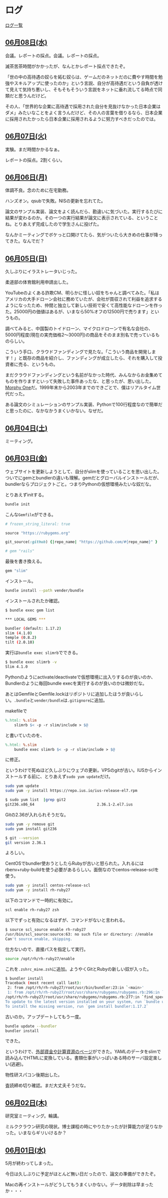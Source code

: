 # ログ

[ログ一覧](index.html)

## [06月08日(水)](#08) <a id="08"></a>

会議。レポートの採点。会議。レポートの採点。

滅茶苦茶時間がかかったが、なんとかレポート採点できたぞ。

「世の中の高待遇の奴らを妬む奴らは、ゲームだのネットだのに費やす時間を勉強やスキルアップに使ったのか」という言説、自分が高待遇だという自負が透けて見えて気持ち悪いし、そもそもそういう言説をネットに垂れ流してる時点で同類だと思うんだけど。

その人、「世界的な企業に高待遇で採用された自分を見抜けなかった日本企業はダメ」みたいなことをよく言うんだけど、その人の言葉を借りるなら、日本企業に採用されたかったら日本企業に採用されるように努力すべきだったのでは。

## [06月07日(火)](#07) <a id="07"></a>

実験。まだ時間かかるなぁ。

レポートの採点。2割くらい。

## [06月06日(月)](#06) <a id="06"></a>

体調不良。念のために在宅勤務。

ハンズオン。qsubで失敗。NISの更新を忘れてた。

論文のサンプル実装、論文をよく読んだら、勘違いに気づいた。実行するたびに結果が変わるのか。その一つの実行結果が論文に表示されている、ということね。とりあえず完成したので学生さんに投げた。

なんかミーティングでボケっと口開けてたら、気がついたら大きめの仕事が降ってきた。なんでだ？

## [06月05日(日)](#05) <a id="05"></a>

久しぶりにイラストレータいじった。

柔道部の体育館利用申請出した。

YouTubeのよくある詐欺CM、明らかに怪しい奴をちゃんと調べてみた。「私はアメリカの大手ドローン会社に務めていたが、会社が買収されて利益を追求するようになったため、仲間と独立して新しい技術で安くて高性能なドローンを作った。25000円の価値はあるが、いまなら50%オフの12500円で売ります」というもの。

調べてみると、中国製のトイドローン、マイクロドローンで有名な会社の、5000円程度(現在の実売価格2〜3000円)の商品をそのまま別名で売っているものらしい。

こういう手口、クラウドファンディングで見たな。「こういう商品を開発します！」と既存の商品を紹介し、ファンディングが成立したら、それを購入して投資者に売る、というもの。

まだクラウドファンディングという名前がなかった時代、みんなからお金集めてものを作りますといって失敗した事件あったな、と思ったが、思い出した。[Morphy One](https://ja.wikipedia.org/wiki/Morphy_One)だ。1999年末から2003年までのできごとで、僕はリアルタイム世代だった。

ある論文のシミュレーションのサンプル実装、Pythonで100行程度なので簡単だと思ったのに、なかなかうまくいかない。なぜだ。

## [06月04日(土)](#04) <a id="04"></a>

ミーティング。

## [06月03日(金)](#03) <a id="03"></a>

ウェブサイトを更新しようとして、自分がslimを使っていることを思い出した。ついでにgemとbundlerの違いも理解。gemだとグローバルインストールだが、bundlerならプロジェクトごと。つまりPythonの仮想環境みたいな奴だな。

とりあえずinitする。

```sh
bundle init
```

こんな`Gemfile`ができる。

```rb
# frozen_string_literal: true

source "https://rubygems.org"

git_source(:github) {|repo_name| "https://github.com/#{repo_name}" }

# gem "rails"
```

最後を書き換える。

```rb
gem "slim"
```

インストール。

```sh
bundle install --path vender/bundle
```

インストールされたか確認。

```sh
$ bundle exec gem list

*** LOCAL GEMS ***

bundler (default: 1.17.2)
slim (4.1.0)
temple (0.8.2)
tilt (2.0.10)
```

実行は`bundle exec slimrb`でできる。

```sh
$ bundle exec slimrb -v 
Slim 4.1.0
```

Pythonのようにactivate/deactivateで仮想環境に出入りするのが良いのか、Bundlerのように毎回bundle execを実行するのが良いのかは微妙だな。

あとはGemfileとGemfile.lockはリポジトリに追加したほうが良いらしい。`.bundle`と`vender/bundle`は`.gitignore`に追加。

makefileで

```makefile
%.html: %.slim
    slimrb $< -p -r slim/include > $@
```

と書いていたのを、

```makefile
%.html: %.slim
    bundle exec slimrb $< -p -r slim/include > $@
```

に修正。

というわけで死ぬほど久しぶりにウェブの更新。VPSのgitが古い。IUSからインストールする前に、とりあえず`sudo yum update`だけ。

```sh
sudo yum update
sudo yum -y install https://repo.ius.io/ius-release-el7.rpm
```

```sh
$ sudo yum list  |grep git2
git236.x86_64                            2.36.1-2.el7.ius              ius  
```

Gitの2.36が入れられそうだな。

```sh
sudo yum -y remove git
sudo yum install git236
```

```sh
$ git --version  
git version 2.36.1
```

よろしい。

CentOSでbundler使おうとしたらRubyが古いと怒られた。入れるにはrbenv+ruby-buildを使う必要があるらしい。面倒なのでcentos-release-sclを使う。

```sh
sudo yum -y install centos-release-scl 
sudo yum -y install rh-ruby27
```

以下のコマンドで一時的に有効に。

```sh
scl enable rh-ruby27 zsh 
```

以下でずっと有効になるはずが、コマンドがないと言われる。

```sh
$ source scl_source enable rh-ruby27 
/usr/bin/scl_source:source:63: no such file or directory: //enable
Can't source enable, skipping.
```

仕方ないので、直接パスを指定して実行。

```sh
source /opt/rh/rh-ruby27/enable 
```

これを`.zshrc_mine.zsh`に追加。ようやくGitとRubyの新しい奴が入った。

```sh
$ bundler install
Traceback (most recent call last):
 2: from /opt/rh/rh-ruby27/root/usr/bin/bundler:23:in `<main>'
 1: from /opt/rh/rh-ruby27/root/usr/share/rubygems/rubygems.rb:296:in `activate_bin_path'
/opt/rh/rh-ruby27/root/usr/share/rubygems/rubygems.rb:277:in `find_spec_for_exe': Could not find 'bundler' (1.17.2) required by your /home/watanabe/public_html/Gemfile.lock. (Gem::GemNotFoundException)
To update to the latest version installed on your system, run `bundle update --bundler`.
To install the missing version, run `gem install bundler:1.17.2`
```

古いのか。アップデートしてもう一度。

```sh
bundle update --bundler     
bundler install
```

できた。

というわけで、[外部資金や計算資源のページ](https://www.calc.appi.keio.ac.jp/watanabe/funding.html)ができた。YAMLのデータをslimで読み込んでHTMLに変換している。書類仕事がいっぱいある時のサーバ設定楽しい(逃避)。

物性研スパコン後期出した。

査読締め切り確認。まだ大丈夫そうだな。

## [06月02日(木)](#02) <a id="02"></a>

研究室ミーティング。輪講。

ミルククラウン研究の現状。博士課程の時にやりたかったが計算能力が足りなかった。いまならギリいけるか？

## [06月01日(水)](#01) <a id="01"></a>

5月が終わってしまった。

今日は久しぶりに予定がほとんど無い日だったので、論文の準備ができたぞ。

Macの再インストールがどうしてもうまくいかない。データ削除は早まったか・・・
